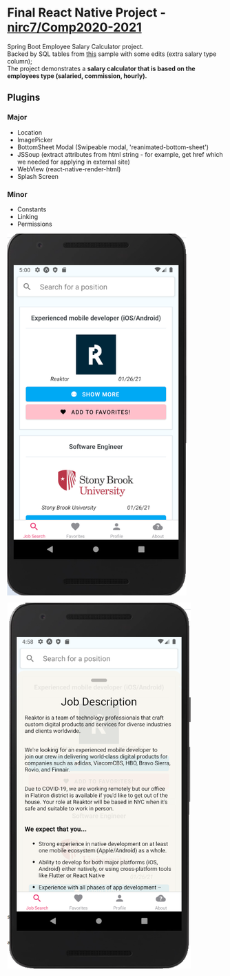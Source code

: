 # Final React Native Project - [nirc7/Comp2020-2021](https://github.com/nirc7/Comp2020-2021)

Spring Boot Employee Salary Calculator project.       
Backed by SQL tables from [this](https://dev.mysql.com/doc/employee/en/sakila-structure.html) sample with some edits (extra salary type column);  
The project demonstrates a **salary calculator that is based on the employees type (salaried, commission, hourly).**

## Plugins

### Major

- Location
- ImagePicker
- BottomSheet Modal (Swipeable modal, 'reanimated-bottom-sheet')
- JSSoup (extract attributes from html string - for example, get href which we needed for applying in external site)
- WebView (react-native-render-html)
- Splash Screen

### Minor

- Constants
- Linking
- Permissions

![](screenshots/1.PNG)

![](screenshots/2.PNG)
